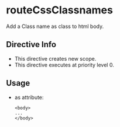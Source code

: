 



# routeCssClassnames








Add a Class name as class to html body.








## Directive Info

* This directive creates new scope.
* This directive executes at priority level 0.


## Usage



* as attribute:
    ```
    <body>
    ...
    </body>
    ```







